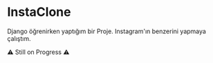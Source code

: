 # InstaClone

Django öğrenirken yaptığım bir Proje. Instagram'ın benzerini yapmaya çalıştım.


⚠️ Still on Progress ⚠️
